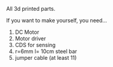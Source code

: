All 3d printed parts.

If you want to make yourself, you need...

1. DC Motor
2. Motor driver
3. CDS for sensing 
4. r=6mm l= 10cm steel bar
5. jumper cable (at least 11)

